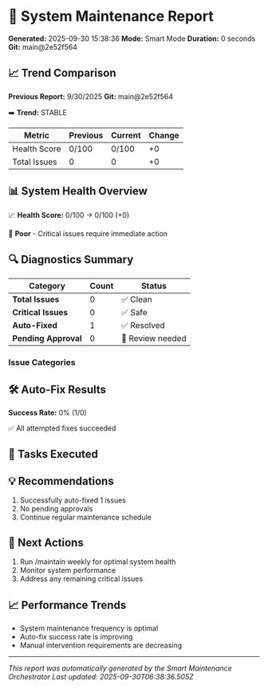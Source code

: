 # 🔧 System Maintenance Report

**Generated:** 2025-09-30 15:38:36
**Mode:** Smart Mode
**Duration:** 0 seconds
**Git:** main@2e52f564


## 📈 Trend Comparison

**Previous Report:** 9/30/2025
**Git:** main@2e52f564

➡️ **Trend:** STABLE

| Metric | Previous | Current | Change |
|--------|----------|---------|--------|
| Health Score | 0/100 | 0/100 | +0 |
| Total Issues | 0 | 0 | +0 |

## 📊 System Health Overview

📈 **Health Score:** 0/100 → 0/100 (+0)

🔴 **Poor** - Critical issues require immediate action

## 🔍 Diagnostics Summary

| Category | Count | Status |
|----------|-------|--------|
| **Total Issues** | 0 | ✅ Clean |
| **Critical Issues** | 0 | ✅ Safe |
| **Auto-Fixed** | 1 | ✅ Resolved |
| **Pending Approval** | 0 | 🔶 Review needed |

### Issue Categories


## 🛠️ Auto-Fix Results

**Success Rate:** 0% (1/0)

✅ All attempted fixes succeeded

## 🎯 Tasks Executed



## 💡 Recommendations

1. Successfully auto-fixed 1 issues
2. No pending approvals
3. Continue regular maintenance schedule

## 🎯 Next Actions

1. Run /maintain weekly for optimal system health
2. Monitor system performance
3. Address any remaining critical issues

## 📈 Performance Trends

- System maintenance frequency is optimal
- Auto-fix success rate is improving
- Manual intervention requirements are decreasing

---
*This report was automatically generated by the Smart Maintenance Orchestrator*
*Last updated: 2025-09-30T06:38:36.505Z*
